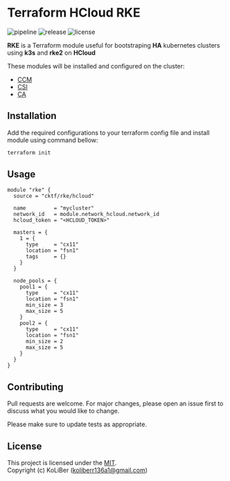 # Terraform HCloud RKE

![pipeline](https://github.com/cktf/terraform-hcloud-rke/actions/workflows/cicd.yml/badge.svg)
![release](https://img.shields.io/github/v/release/cktf/terraform-hcloud-rke?display_name=tag)
![license](https://img.shields.io/github/license/cktf/terraform-hcloud-rke)

**RKE** is a Terraform module useful for bootstraping **HA** kubernetes clusters using **k3s** and **rke2** on **HCloud**

These modules will be installed and configured on the cluster:

-   [CCM](https://github.com/hetznercloud/hcloud-cloud-controller-manager)
-   [CSI](https://github.com/hetznercloud/csi-driver)
-   [CA](https://github.com/kubernetes/autoscaler/blob/master/cluster-autoscaler/cloudprovider/hetzner)

## Installation

Add the required configurations to your terraform config file and install module using command bellow:

```bash
terraform init
```

## Usage

```hcl
module "rke" {
  source = "cktf/rke/hcloud"

  name         = "mycluster"
  network_id   = module.network_hcloud.network_id
  hcloud_token = "<HCLOUD_TOKEN>"

  masters = {
    1 = {
      type     = "cx11"
      location = "fsn1"
      tags     = {}
    }
  }

  node_pools = {
    pool1 = {
      type     = "cx11"
      location = "fsn1"
      min_size = 3
      max_size = 5
    }
    pool2 = {
      type     = "cx11"
      location = "fsn1"
      min_size = 2
      max_size = 5
    }
  }
}
```

## Contributing

Pull requests are welcome. For major changes, please open an issue first to discuss what you would like to change.

Please make sure to update tests as appropriate.

## License

This project is licensed under the [MIT](LICENSE.md).  
Copyright (c) KoLiBer (koliberr136a1@gmail.com)
